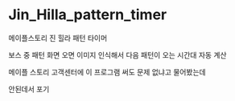 # Jin_Hilla_pattern_timer
메이플스토리 진 힐라 패턴 타이머

보스 중 패턴 화면 오면 이미지 인식해서 다음 패턴이 오는 시간대 자동 계산

메이플 스토리 고객센터에 이 프로그램 써도 문제 없냐고 물어봤는데

안된데서 포기
